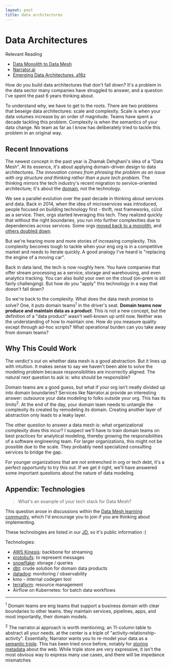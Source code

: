 ```yaml
---
layout: post
title: data architectures
---
```


# Data Architectures

Relevant Reading  

* [Data Monolith to Data Mesh](https://martinfowler.com/articles/data-monolith-to-mesh.html)
* [Narrator.ai](https://www.narrator.ai/)
* [Emerging Data Architectures, a16z](https://a16z.com/2020/10/15/the-emerging-architectures-for-modern-data-infrastructure/)

How do you build data architectures that don't fall down? 
It's a problem in the data sector many companies have struggled to answer,
and a question I've spent the past 6 years thinking about.

To understand why, we have to get to the roots. There are two problems that
beseige data architectures: scale and complexity. Scale is when your data volumes increase by an order of 
magnitude. Teams have spent a decade tackling this problem. Complexity
is when the semantics of your data change. No team as far as I know has
deliberately tried to tackle this problem in an original way.

## Recent Innovations

The newest concept in the past year is Zhamak Dehghani's idea of a "Data Mesh".
At its essence, it's about applying domain-driven design to data architectures.
*The innovation comes from phrasing the problem as an issue with org structure
and thinking rather than a pure tech problem.* The thinking mirrors the tech industry's
recent migration to service-oriented architecture; it's about the
[domain](https://eng.uber.com/microservice-architecture/), not the technology.

We see a parallel evolution over the past decade in thinking about services and data.
Back in 2014, when the idea of microservices was introduced, people focused on
building technology first - thrift, rest frameworks, ci/cd as a service. Then, orgs
started leveraging this tech. They realized quickly that without the
right boundaries, you run into further complexities due to dependencies across
services. Some orgs <a href="https://segment.com/blog/goodbye-microservices/">
moved back to a monolith</a>, and <a href="https://monzo.com/blog/we-built-network-isolation-for-1-500-services">others doubled down</a>.

But we're hearing more and more stories of increasing complexity. This complexity
becomes tough to tackle when your eng org is in a competitive market and
needs to iterate quickly. A good analogy I've heard is "replacing the engine of a moving car".

Back in data land, the tech is now roughly here. You have companies that offer
stream processing as a service, storage and warehousing, and even analytics
tracking. You can also build your own on the cloud (on-prem is stil fairly
challenging). But how do you "apply" this technology in a way that doesn't fall
down?

So we're back to the complexity. What does the data mesh promise to solve? One,
it puts domain teams<sup>1</sup> in the driver's seat. **Domain teams now produce and
maintain data as a product**. This is not a new concept, but the 
definition of a "data product" wasn't well-known up until now. Neither was the
understanding of how to maintain one. How do you measure quality except through
ad-hoc scripts? What operational burden can you take away from domain teams?

## Why This Could Work

The verdict's out on whether data mesh is a good abstraction. But it lines up
with intuition. It makes sense to say we haven't been able to solve the
modeling problem because responsibilities are incorrectly aligned. The
natural next question to ask is: who should be responsible? 

Domain teams are a good guess, but what if your org isn't neatly divided
up into domain boundaries? Services like Narrator.ai provide an interesting
answer: outsource your data modeling to folks outside your org. This has its
limits<sup>2</sup>. At the end of the day, your domain team needs
to untangle the complexity its created by remodeling its domain.
Creating another layer of abstraction only leads to a leaky layer.

The other question to answer a data mesh is: what organizational complexity does
this incur? I suspect we'll have to train domain teams on best practices
for analytical modeling, thereby growing the responsibilities of a
software engineering team. For larger organizations, this might not be
possible due to the scale. They probably need specialized
consulting services to bridge the gap.

For younger organizations that are not entrenched in org or tech debt,
it's a perfect opportunity to try this out. If we get it right, we'll
have answered some important questions about the nature of data modeling.

## Appendix: Technologies
>  What's an example of your tech stack for Data Mesh?

This question arose in discussions within the [Data Mesh learning community](https://launchpass.com/data-mesh-learning), which I'd encourage you to join if you are thinking about implementing.

These technologies are listed in our [JD](https://boards.greenhouse.io/flexport/jobs/2390393), so it's public information :)

Technologies:
* [AWS Kinesis](https://aws.amazon.com/kinesis/): backbone for streaming
* [protobufs](https://developers.google.com/protocol-buffers/): to represent messages
* [snowflake](https://www.snowflake.com/): storage / queries
* [dbt](https://www.getdbt.com/): crude solution for domain data products
* [datadog](https://www.datadoghq.com/): monitoring / observability
* kmo - internal codegen tool
* [terraform](https://www.terraform.io/): resource management
* Airflow on Kubernetes: for batch data workflows

---

<sup>1</sup> Domain teams are eng teams that support a business domain with
clear boundaries to other teams. they maintain services, pipelines, apps,
and most importantly, their domain models.

<sup>2</sup> The narrator.ai approach is worth mentioning; an 11-column table
to abstract all your needs. at the center is a triple of
"activity-relationship-activity". Essentially, Narrator wants you to re-model
your data as a <a href="https://en.wikipedia.org/wiki/Semantic_triple">semantic triple</a>.
This has been tried once before, notably for <a
href="https://en.wikipedia.org/wiki/Resource_Description_Framework">storing
metadata</a> about the web. While triple store are very expressive,
it isn't the most obvious way to express many use cases, and there will be
impedance mismatches
